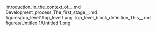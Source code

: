 Introduction_In_the_context_of__.md
Development_process_The_first_stage__.md
figures/top_level1/top_level1.png
Top_level_block_definition_This__.md
figures/Untitled 1/Untitled 1.png
